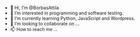 - 👋 Hi, I’m @BorbasAttila
- 👀 I’m interested in programming and software testing.
- 🌱 I’m currently learning Python, JavaScript and Wordpress.
- 💞️ I’m looking to collaborate on ...
- 📫 How to reach me ...

<!---
BorbasAttila/BorbasAttila is a ✨ special ✨ repository because its `README.md` (this file) appears on your GitHub profile.
You can click the Preview link to take a look at your changes.
--->
